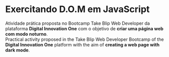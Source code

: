 # Exercitando D.O.M em JavaScript

Atividade prática proposta no Bootcamp Take Blip Web Developer da plataforma **Digital Innovation One** com o objetivo de **criar uma página web com modo noturno**.  
Practical activity proposed in the Take Blip Web Developer Bootcamp of the **Digital Innovation One** platform with the aim of **creating a web page with dark mode**.